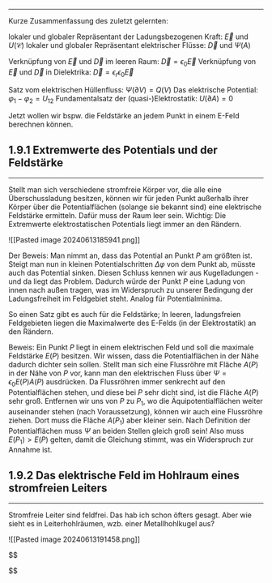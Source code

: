 ***

Kurze Zusammenfassung des zuletzt gelernten:

lokaler und globaler Repräsentant der Ladungsbezogenen Kraft: $\vec{E}$ und $U(\mathcal{C})$
lokaler und globaler Repräsentant elektrischer Flüsse: $\vec{D}$ und $\Psi(A)$

Verknüpfung von $\vec{E}$ und $\vec{D}$ im leeren Raum: $\vec{D}=\epsilon_{0}\vec{E}$
Verknüpfung von $\vec{E}$ und $\vec{D}$ in Dielektrika: $\vec{D}=\epsilon_{r}\epsilon_{0} \vec{E}$

Satz vom elektrischen Hüllenfluss: $\Psi(\partial V)=Q(V)$
Das elektrische Potential: $\varphi_{1}-\varphi_{2}=U_{12}$
Fundamentalsatz der (quasi-)Elektrostatik: $U(\partial A)=0$

Jetzt wollen wir bspw. die Feldstärke an jedem Punkt in einem E-Feld berechnen können.

## 1.9.1 Extremwerte des Potentials und der Feldstärke
***

Stellt man sich verschiedene stromfreie Körper vor, die alle eine Überschussladung besitzen, können wir für jeden Punkt außerhalb ihrer Körper über die Potentialflächen (solange sie bekannt sind) eine elektrische Feldstärke ermitteln. Dafür muss der Raum leer sein. 
Wichtig: Die Extremwerte elektrostatischen Potentials liegt immer an den Rändern.

![[Pasted image 20240613185941.png]]

Der Beweis: Man nimmt an, dass das Potential an Punkt $P$ am größten ist. Steigt man nun in kleinen Potentialschritten $\Delta \varphi$ von dem Punkt ab, müsste auch das Potential sinken. Diesen Schluss kennen wir aus Kugelladungen - und da liegt das Problem. Dadurch würde der Punkt $P$ eine Ladung von innen nach außen tragen, was im Widerspruch zu unserer Bedingung der Ladungsfreiheit im Feldgebiet steht. Analog für Potentialminima.

So einen Satz gibt es auch für die Feldstärke; In leeren, ladungsfreien Feldgebieten liegen die Maximalwerte des E-Felds (in der Elektrostatik) an den Rändern.

Beweis: Ein Punkt $P$ liegt in einem elektrischen Feld und soll die maximale Feldstärke $E(P)$ besitzen. Wir wissen, dass die Potentialflächen in der Nähe dadurch dichter sein sollen. Stellt man sich eine Flussröhre mit Fläche $A(P)$ in der Nähe von $P$ vor, kann man den elektrischen Fluss über $\Psi=\epsilon_{0}E(P)A(P)$ ausdrücken. Da Flussröhren immer senkrecht auf den Potentialflächen stehen, und diese bei $P$ sehr dicht sind, ist die Fläche $A(P)$ sehr groß. Entfernen wir uns von $P$ zu $P_{1}$, wo die Äquipotentialflächen weiter auseinander stehen (nach Voraussetzung), können wir auch eine Flussröhre ziehen. Dort muss die Fläche $A(P_{1})$ aber kleiner sein. Nach Definition der Potentialflächen muss $\Psi$ an beiden Stellen gleich groß sein! Also muss $E(P_1)>E(P)$ gelten, damit die Gleichung stimmt, was ein Widerspruch zur Annahme ist.

## 1.9.2 Das elektrische Feld im Hohlraum eines stromfreien Leiters
***
Stromfreie Leiter sind feldfrei. Das hab ich schon öfters gesagt. Aber wie sieht es in Leiterhohlräumen, wzb. einer Metallhohlkugel aus?

![[Pasted image 20240613191458.png]]

$$

$$